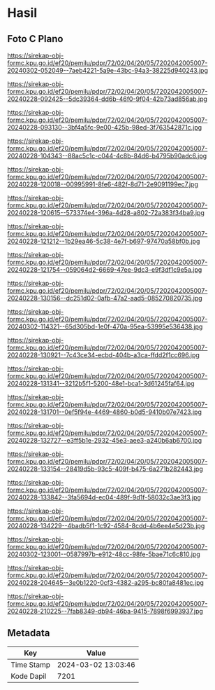 # Hasil

## Foto C Plano

https://sirekap-obj-formc.kpu.go.id/ef20/pemilu/pdpr/72/02/04/20/05/7202042005007-20240302-052049--7aeb4221-5a9e-43bc-94a3-38225d940243.jpg

https://sirekap-obj-formc.kpu.go.id/ef20/pemilu/pdpr/72/02/04/20/05/7202042005007-20240228-092425--5dc39364-dd6b-46f0-9f04-42b73ad856ab.jpg

https://sirekap-obj-formc.kpu.go.id/ef20/pemilu/pdpr/72/02/04/20/05/7202042005007-20240228-093130--3bf4a5fc-9e00-425b-98ed-3f763542871c.jpg

https://sirekap-obj-formc.kpu.go.id/ef20/pemilu/pdpr/72/02/04/20/05/7202042005007-20240228-104343--88ac5c1c-c044-4c8b-84d6-b4795b90adc6.jpg

https://sirekap-obj-formc.kpu.go.id/ef20/pemilu/pdpr/72/02/04/20/05/7202042005007-20240228-120018--00995991-8fe6-482f-8d71-2e9091199ec7.jpg

https://sirekap-obj-formc.kpu.go.id/ef20/pemilu/pdpr/72/02/04/20/05/7202042005007-20240228-120615--573374e4-396a-4d28-a802-72a383f34ba9.jpg

https://sirekap-obj-formc.kpu.go.id/ef20/pemilu/pdpr/72/02/04/20/05/7202042005007-20240228-121212--1b29ea46-5c38-4e7f-b697-97470a58bf0b.jpg

https://sirekap-obj-formc.kpu.go.id/ef20/pemilu/pdpr/72/02/04/20/05/7202042005007-20240228-121754--059064d2-6669-47ee-9dc3-e9f3df1c9e5a.jpg

https://sirekap-obj-formc.kpu.go.id/ef20/pemilu/pdpr/72/02/04/20/05/7202042005007-20240228-130156--dc251d02-0afb-47a2-aad5-085270820735.jpg

https://sirekap-obj-formc.kpu.go.id/ef20/pemilu/pdpr/72/02/04/20/05/7202042005007-20240302-114321--65d305bd-1e0f-470a-95ea-53995e536438.jpg

https://sirekap-obj-formc.kpu.go.id/ef20/pemilu/pdpr/72/02/04/20/05/7202042005007-20240228-130921--7c43ce34-ecbd-404b-a3ca-ffdd2f1cc696.jpg

https://sirekap-obj-formc.kpu.go.id/ef20/pemilu/pdpr/72/02/04/20/05/7202042005007-20240228-131341--3212b5f1-5200-48e1-bca1-3d61245faf64.jpg

https://sirekap-obj-formc.kpu.go.id/ef20/pemilu/pdpr/72/02/04/20/05/7202042005007-20240228-131701--0ef5f94e-4469-4860-b0d5-9410b07e7423.jpg

https://sirekap-obj-formc.kpu.go.id/ef20/pemilu/pdpr/72/02/04/20/05/7202042005007-20240228-132727--e3ff5b1e-2932-45e3-aee3-a240b6ab6700.jpg

https://sirekap-obj-formc.kpu.go.id/ef20/pemilu/pdpr/72/02/04/20/05/7202042005007-20240228-133154--28419d5b-93c5-409f-b475-6a271b282443.jpg

https://sirekap-obj-formc.kpu.go.id/ef20/pemilu/pdpr/72/02/04/20/05/7202042005007-20240228-133842--3fa5694d-ec04-489f-9d1f-58032c3ae3f3.jpg

https://sirekap-obj-formc.kpu.go.id/ef20/pemilu/pdpr/72/02/04/20/05/7202042005007-20240228-134229--4badb5f1-1c92-4584-8cdd-4b6ee4e5d23b.jpg

https://sirekap-obj-formc.kpu.go.id/ef20/pemilu/pdpr/72/02/04/20/05/7202042005007-20240302-123001--0587997b-e912-48cc-98fe-5bae71c6c810.jpg

https://sirekap-obj-formc.kpu.go.id/ef20/pemilu/pdpr/72/02/04/20/05/7202042005007-20240228-204645--3e0b1220-0cf3-4382-a295-bc80fa8481ec.jpg

https://sirekap-obj-formc.kpu.go.id/ef20/pemilu/pdpr/72/02/04/20/05/7202042005007-20240228-210225--7fab8349-db94-46ba-9415-7898f6993937.jpg


## Metadata

| Key        | Value               |
| ---------- | ------------------- |
| Time Stamp | 2024-03-02 13:03:46 |
| Kode Dapil | 7201                |



